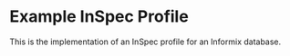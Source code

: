 # Example InSpec Profile

This is the implementation of an InSpec profile for an Informix database.
